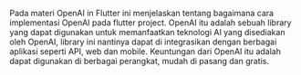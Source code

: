 Pada materi OpenAI in Flutter ini menjelaskan tentang bagaimana cara implementasi OpenAI pada flutter project. OpenAI itu adalah sebuah library yang dapat digunakan untuk memanfaatkan teknologi AI yang disediakan oleh OpenAI, library ini nantinya dapat di integrasikan dengan berbagai aplikasi seperti API, web dan mobile. Keuntungan dari OpenAI itu adalah dapat digunakan di berbagai perangkat, mudah di pasang dan gratis.